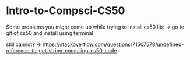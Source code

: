 # Intro-to-Compsci-CS50
 
Some problems you might come up while trying to install cs50 lib:
-> go to git of cs50 and install using terminal

still cannot?
-> https://stackoverflow.com/questions/71507578/undefined-reference-to-get-string-compiling-cs50-code
